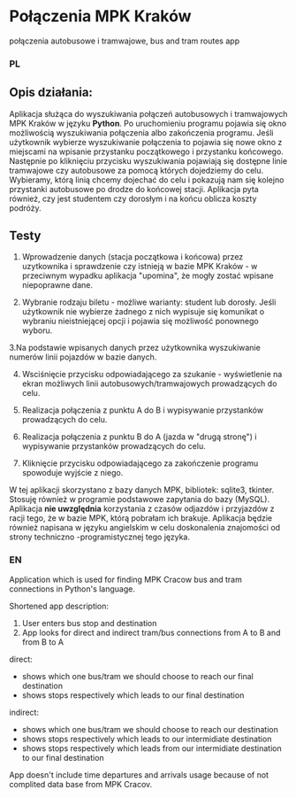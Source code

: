 # Połączenia MPK Kraków
połączenia autobusowe i tramwajowe, bus and tram routes app

### PL


## **Opis działania:**


Aplikacja służąca do wyszukiwania połączeń autobusowych i tramwajowych MPK Kraków w języku __Python__.
Po uruchomieniu programu pojawia się okno  możliwością wyszukiwania połączenia albo zakończenia programu. Jeśli użytkownik wybierze wyszukiwanie połączenia to pojawia się nowe okno z miejscami na wpisanie przystanku początkowego i przystanku końcowego. Następnie po kliknięciu przycisku wyszukiwania pojawiają się dostępne linie tramwajowe czy autobusowe za pomocą których dojedziemy do celu.
Wybieramy, którą linią chcemy dojechać do celu i pokazują nam się kolejno przystanki autobusowe po drodze do końcowej stacji.
Aplikacja pyta również, czy jest studentem czy dorosłym i na końcu oblicza koszty podróży. 

## **Testy**

1. Wprowadzenie danych (stacja początkowa i końcowa) przez uzytkownika i sprawdzenie czy istnieją w bazie MPK Kraków - w przeciwnym wypadku aplikacja "upomina", że mogły zostać wpisane niepoprawne dane.

2. Wybranie rodzaju biletu - możliwe warianty: student lub dorosły. Jeśli użytkownik nie wybierze żadnego z nich wypisuje się komunikat o wybraniu nieistniejącej opcji i pojawia się możliwość ponownego wyboru.

3.Na podstawie wpisanych danych przez użytkownika wyszukiwanie numerów linii pojazdów w bazie danych.

4. Wsciśnięcie przycisku odpowiadającego za szukanie - wyświetlenie na ekran możliwych linii autobusowych/tramwajowych prowadzących do celu. 

5. Realizacja połączenia z punktu A do B i wypisywanie przystanków prowadzących do celu.

6. Realizacja połączenia  z punktu B do A (jazda w "drugą stronę") i wypisywanie przystanków prowadzących do celu.

7. Kliknięcie przycisku odpowiadającego za zakończenie programu spowoduje wyjście z niego.


W tej aplikacji skorzystano z bazy danych MPK, bibliotek: sqlite3, tkinter. Stosuję również w programie podstawowe zapytania do bazy (MySQL).
Aplikacja __nie uwzględnia__ korzystania z czasów odjazdów i przyjazdów z racji tego, że w bazie MPK, którą pobrałam ich brakuje.
Aplikacja będzie również napisana w języku angielskim w celu doskonalenia znajomości od strony techniczno -programistycznej tego języka.


### EN


Application which is used for finding MPK Cracow bus and tram connections in Python's language.

Shortened app description:
1. User enters bus stop and destination
2. App looks for direct and indirect tram/bus connections from A to B and from B to A 

direct:
- shows which one bus/tram we should choose to reach our final destination
- shows stops respectively which leads to our final destination

indirect:
- shows which one bus/tram we should choose to reach our destination
- shows stops respectively which leads to our intermidiate destination
- shows stops respectively which leads from our intermidiate destination to our final destination

App doesn't include time departures and arrivals usage because of not complited data base from MPK Cracov.

